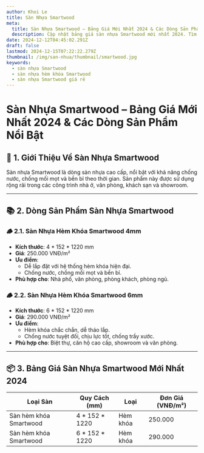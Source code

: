 ```yaml
---
author: Khoi Le
title: Sàn Nhựa Smartwood
meta:
  title: Sàn Nhựa Smartwood – Bảng Giá Mới Nhất 2024 & Các Dòng Sản Phẩm Nổi Bật
  description: Cập nhật bảng giá sàn nhựa Smartwood mới nhất 2024. Tìm hiểu chi tiết về các loại sàn Smartwood hèm khóa và ưu điểm nổi bật.
date: 2024-12-12T04:45:02.291Z
draft: false
lastmod: 2024-12-15T07:22:22.279Z
thumbnail: /img/san-nhua/thumbnail/smartwood.jpg
keywords:
  - sàn nhựa Smartwood
  - sàn nhựa hèm khóa Smartwood
  - sàn nhựa Smartwood giá rẻ
---
```


# **Sàn Nhựa Smartwood – Bảng Giá Mới Nhất 2024 & Các Dòng Sản Phẩm Nổi Bật**

## 📘 **1. Giới Thiệu Về Sàn Nhựa Smartwood**  
Sàn nhựa Smartwood là dòng sàn nhựa cao cấp, nổi bật với khả năng chống nước, chống mối mọt và bền bỉ theo thời gian. Sản phẩm này được sử dụng rộng rãi trong các công trình nhà ở, văn phòng, khách sạn và showroom.  

---

## 📚 **2. Dòng Sản Phẩm Sàn Nhựa Smartwood**  

### 🪵 **2.1. Sàn Nhựa Hèm Khóa Smartwood 4mm**  
- **Kích thước**: 4 * 152 * 1220 mm  
- **Giá**: 250.000 VNĐ/m²  
- **Ưu điểm**:  
  - Dễ lắp đặt với hệ thống hèm khóa hiện đại.  
  - Chống nước, chống mối mọt và bền bỉ.  
- **Phù hợp cho**: Nhà phố, văn phòng, phòng khách, phòng ngủ.  

### 🪵 **2.2. Sàn Nhựa Hèm Khóa Smartwood 6mm**  
- **Kích thước**: 6 * 152 * 1220 mm  
- **Giá**: 290.000 VNĐ/m²  
- **Ưu điểm**:  
  - Hèm khóa chắc chắn, dễ tháo lắp.  
  - Chống nước tuyệt đối, chịu lực tốt, chống trầy xước.  
- **Phù hợp cho**: Biệt thự, căn hộ cao cấp, showroom và văn phòng.  

---

## 📦 **3. Bảng Giá Sàn Nhựa Smartwood Mới Nhất 2024**  

| **Loại Sàn**             | **Quy Cách (mm)**    | **Loại**             | **Đơn Giá (VNĐ/m²)**  |
|-------------------------|----------------------|----------------------|----------------------|
| Sàn hèm khóa Smartwood   | 4 * 152 * 1220       | Hèm khóa             | 250.000               |
| Sàn hèm khóa Smartwood   | 6 * 152 * 1220       | Hèm khóa             | 290.000               |
